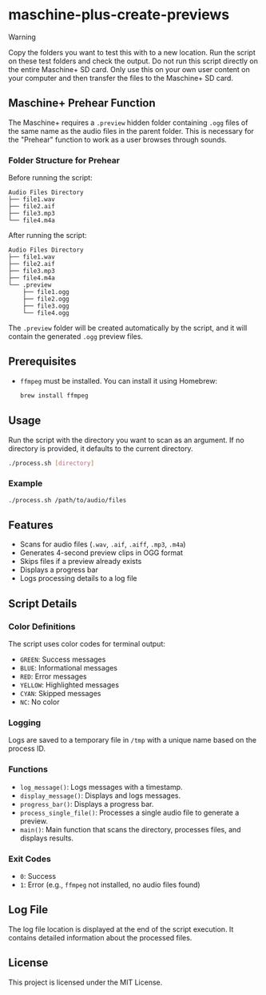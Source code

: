 # maschine-plus-create-previews

> [!WARNING]  
> Copy the folders you want to test this with to a new location. Run the script on these test folders and check the output. Do not run this script directly on the entire Maschine+ SD card. Only use this on your own user content on your computer and then transfer the files to the Maschine+ SD card.

## Maschine+ Prehear Function

The Maschine+ requires a `.preview` hidden folder containing `.ogg` files of the same name as the audio files in the parent folder. This is necessary for the "Prehear" function to work as a user browses through sounds.

### Folder Structure for Prehear

Before running the script:

```
Audio Files Directory
├── file1.wav
├── file2.aif
├── file3.mp3
└── file4.m4a
```

After running the script:

```
Audio Files Directory
├── file1.wav
├── file2.aif
├── file3.mp3
├── file4.m4a
└── .preview
    ├── file1.ogg
    ├── file2.ogg
    ├── file3.ogg
    └── file4.ogg
```

The `.preview` folder will be created automatically by the script, and it will contain the generated `.ogg` preview files.

## Prerequisites

- `ffmpeg` must be installed. You can install it using Homebrew:
  ```sh
  brew install ffmpeg
  ```

## Usage

Run the script with the directory you want to scan as an argument. If no directory is provided, it defaults to the current directory.

```sh
./process.sh [directory]
```

### Example

```sh
./process.sh /path/to/audio/files
```

## Features

- Scans for audio files (`.wav`, `.aif`, `.aiff`, `.mp3`, `.m4a`)
- Generates 4-second preview clips in OGG format
- Skips files if a preview already exists
- Displays a progress bar
- Logs processing details to a log file

## Script Details

### Color Definitions

The script uses color codes for terminal output:

- `GREEN`: Success messages
- `BLUE`: Informational messages
- `RED`: Error messages
- `YELLOW`: Highlighted messages
- `CYAN`: Skipped messages
- `NC`: No color

### Logging

Logs are saved to a temporary file in `/tmp` with a unique name based on the process ID.

### Functions

- `log_message()`: Logs messages with a timestamp.
- `display_message()`: Displays and logs messages.
- `progress_bar()`: Displays a progress bar.
- `process_single_file()`: Processes a single audio file to generate a preview.
- `main()`: Main function that scans the directory, processes files, and displays results.

### Exit Codes

- `0`: Success
- `1`: Error (e.g., `ffmpeg` not installed, no audio files found)

## Log File

The log file location is displayed at the end of the script execution. It contains detailed information about the processed files.

## License

This project is licensed under the MIT License.